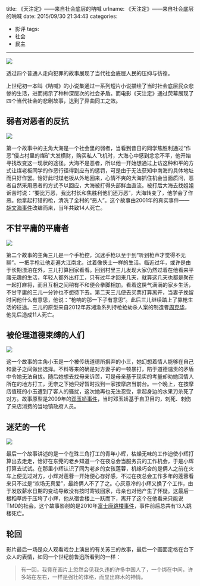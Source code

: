 title: 《天注定》——来自社会底层的呐喊
urlname: 《天注定》——来自社会底层的呐喊
date: 2015/09/30 21:34:43
categories:
- 影评
tags:
- 社会
- 民主

---
![](https://image.covertness.me/tianzhuding_eGlvbmdoYW5saW4xMzk0NDMxMTk3_1.jpg)

透过四个普通人走向犯罪的故事展现了当代社会底层人民的压抑与彷徨。
<!-- more -->

上世纪初一本叫《呐喊》的小说集通过一系列短片小说描绘了当时社会底层民众悲惨的生活，进而揭示了种种深层次的社会矛盾。而电影《天注定》通过荧幕展现了四个当代社会的悲剧故事，达到了异曲同工之效。

## 弱者对恶者的反抗

![](https://image.covertness.me/tianzhuding_8UU4VCPM00B50003.jpg)

第一个故事中的主角大海是一个社会里的弱者，当看到昔日的同学焦胜利通过“作恶”侵占村里的煤矿大发横财，购买私人飞机时，大海心中感到忿忿不平，他开始寻找改变这一现状的途径。大海不是恶者，所以他一开始想通过上访这种和平的方式让煤老板同学的作恶行径得到应有的惩罚，可是由于无法获知中南海的具体地址而只好作罢。恰好此时煤老板从外地回来，心情不爽的大海抓住机会当面质问，恶者自然采用恶者的方式予以回应，大海被打得头部鲜血直流。被打后大海去找姐姐诉苦时说：“要比万恶，我比村长和焦胜利他们还万恶”，大海转变了，他学会了作恶。他拿起打猎的枪，清洗了全村的“恶人”。这个故事由2001年的真实事件——[胡文海事件](http://baike.baidu.com/subview/893763/10891065.htm)改编而来，当年共致14人死亡。

## 不甘平庸的平庸者

![](https://image.covertness.me/tianzhuding_aTSin018.jpg)

第二个故事的主角三儿是一个手枪控，沉迷手枪以至于到“听到枪声才觉得不无聊”。一把手枪让他走遍大江南北，过着像侠士一样的生活。临近过年，或许是由于长期漂泊在外，三儿打算回家看看。回到村里三儿发现大家仍然过着在他看来平庸无趣的生活，年轻人都外出打工，只有过年才回来几天，就算这几天也都是聚在一起打麻将，而且互相之间稍有不和便会拳脚相加。看着这戾气满满的家乡生活，不甘平庸的三儿一分钟也不想待下去。第二天三儿便去买票打算离开，当妻子挽留时问他什么有意思，他说：“枪响的那一下子有意思”。此后三儿继续踏上了靠枪生活的征途。三儿的原型来自2012年苏湘渝系列持枪抢劫杀人案的制造者[周克华](http://baike.baidu.com/view/3198975.htm)，他先后造成11人死亡。

## 被伦理道德束缚的人们

![](https://image.covertness.me/tianzhuding_20151001_011418.718.jpg)

这一个故事的主角小玉是一个被传统道德所摒弃的小三，她幻想着情人能够在自己和妻子之间做出选择。不料等来的确是对方妻子的一顿暴打，陷于道德谴责的矛盾中令她无法自拔。随后她想去找母亲诉苦，可是母亲基于现实的考量却劝她回情人所在的地方打工，无奈之下她只好暂时找到一家按摩店当前台。一个晚上，在按摩店值班的小玉遭到了客人的骚扰，这次她再也无法忍受，拿起身边的水果刀杀死了对方。故事原型是2009年的[邓玉娇事件](http://baike.baidu.com/view/2443586.htm)，当时邓玉娇基于自卫目的，刺死、刺伤了来店消费的当地镇政府人员。

## 迷茫的一代

![](https://image.covertness.me/tianzhuding_20130514034843562.jpg)

最后一个故事讲述的是一个在珠三角打工的青年小辉，枯燥无味的工作迫使小辉打算出去走走，恰好在东莞的老乡知道一个在夜总会当服务员的工作机会，于是小辉打算去试试。在那里小辉认识了同为老乡的女孩莲蓉，机缘巧合的是俩人之前在火车上便见过对方，小辉对莲蓉一开始便心存好感，不过在夜总会工作多年的莲蓉看来只不过是“欢场无真爱”，最终俩人不了了之。心灰意冷的小辉又换了个工作，由于发放薪水日期的变动导致没有按时寄钱回家，母亲也对他产生了怀疑。这最后一根稻草终于压垮了小辉，他从宿舍楼上一跃而下，离开了这个在他看来只能说TMD的社会。这个故事影射的是2010年[富士康跳楼事件](http://baike.baidu.com/view/3624334.htm)，事件前后总共有13人跳楼死亡。

## 轮回
影片最后一场是众人观看戏台上演出的有关苏三的故事，最后一个画面定格在台下众人的表情，如同一个世纪前鲁迅所看到的一样：
> 有一回，我竟在画片上忽然会见我久违的许多中国人了，一个绑在中间，许多站在左右，一样是强壮的体格，而显出麻木的神情。
